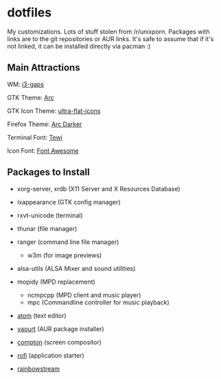dotfiles
========
My customizations. Lots of stuff stolen from /r/unixporn. Packages with links are to the git repositories or AUR links.
It's safe to assume that if it's not linked, it can be installed directly via pacman :)

Main Attractions
----------------

WM: [i3-gaps](https://aur.archlinux.org/i3-gaps-git.git)

GTK Theme: [Arc](https://aur.archlinux.org/gtk-theme-arc-git.git)

GTK Icon Theme: [ultra-flat-icons](https://aur.archlinux.org/ultra-flat-icons.git)

Firefox Theme: [Arc Darker](https://addons.mozilla.org/En-us/firefox/addon/arc-darker-theme/)

Terminal Font: [Tewi](https://aur.archlinux.org/bdf-tewi-git.git)

Icon Font: [Font Awesome](https://aur.archlinux.org/ttf-font-awesome.git)

Packages to Install
-------------------

* xorg-server, xrdb (X11 Server and X Resources Database)

* lxappearance (GTK config manager)

* rxvt-unicode (terminal)

* thunar (file manager)

* ranger (command line file manager)
  * w3m (for image previews)

* alsa-utils (ALSA Mixer and sound utilities)

* mopidy (MPD replacement)
  * ncmpcpp (MPD client and music player)
  * mpc (Commandline controller for music playback)

* [atom](https://aur.archlinux.org/atom-editor.git) (text editor)

* [yaourt](https://aur.archlinux.org/yaourt.git) (AUR package installer)

* [compton](https://aur.archlinux.org/compton.git) (screen compositor)

* [rofi](https://aur.archlinux.org/rofi-git.git) (application starter)

* [rainbowstream](https://aur.archlinux.org/rainbowstream.git)
